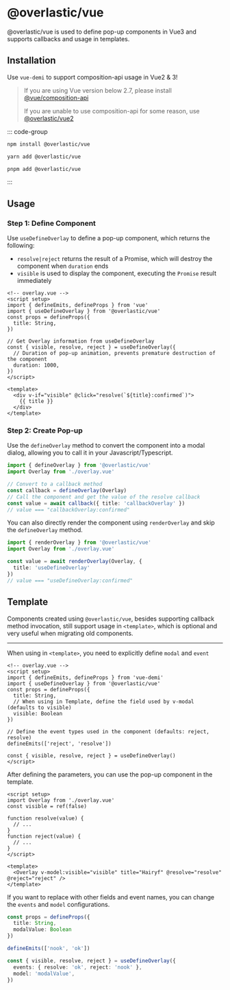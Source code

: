 # @overlastic/vue

@overlastic/vue is used to define pop-up components in Vue3 and supports callbacks and usage in templates.

## Installation

Use `vue-demi` to support composition-api usage in Vue2 & 3!

> If you are using Vue version below 2.7, please install [@vue/composition-api](https://github.com/vuejs/composition-api#readme)
>
> If you are unable to use composition-api for some reason, use [@overlastic/vue2](/zh/vue/vue2)

::: code-group

```bash [npm]
npm install @overlastic/vue
```

```bash [yarn]
yarn add @overlastic/vue
```

```bash [pnpm]
pnpm add @overlastic/vue
```

:::

## Usage

### Step 1: Define Component

Use `useDefineOverlay` to define a pop-up component, which returns the following:

- `resolve|reject` returns the result of a Promise, which will destroy the component when `duration` ends
- `visible` is used to display the component, executing the `Promise` result immediately

```vue
<!-- overlay.vue -->
<script setup>
import { defineEmits, defineProps } from 'vue'
import { useDefineOverlay } from '@overlastic/vue'
const props = defineProps({
  title: String,
})

// Get Overlay information from useDefineOverlay
const { visible, resolve, reject } = useDefineOverlay({
  // Duration of pop-up animation, prevents premature destruction of the component
  duration: 1000,
})
</script>

<template>
  <div v-if="visible" @click="resolve(`${title}:confirmed`)">
    {{ title }}
  </div>
</template>
```

### Step 2: Create Pop-up

Use the `defineOverlay` method to convert the component into a modal dialog, allowing you to call it in your Javascript/Typescript.

```ts
import { defineOverlay } from '@overlastic/vue'
import Overlay from './overlay.vue'

// Convert to a callback method
const callback = defineOverlay(Overlay)
// Call the component and get the value of the resolve callback
const value = await callback({ title: 'callbackOverlay' })
// value === "callbackOverlay:confirmed"
```

You can also directly render the component using `renderOverlay` and skip the `defineOverlay` method.

```ts
import { renderOverlay } from '@overlastic/vue'
import Overlay from './overlay.vue'

const value = await renderOverlay(Overlay, {
  title: 'useDefineOverlay'
})
// value === "useDefineOverlay:confirmed"
```

## Template

Components created using `@overlastic/vue`, besides supporting callback method invocation, still support usage in `<template>`, which is optional and very useful when migrating old components.

---

When using in `<template>`, you need to explicitly define `modal` and `event`

```vue
<!-- overlay.vue -->
<script setup>
import { defineEmits, defineProps } from 'vue-demi'
import { useDefineOverlay } from '@overlastic/vue'
const props = defineProps({
  title: String,
  // When using in Template, define the field used by v-modal (defaults to visible)
  visible: Boolean
})

// Define the event types used in the component (defaults: reject, resolve)
defineEmits(['reject', 'resolve'])

const { visible, resolve, reject } = useDefineOverlay()
</script>
```

After defining the parameters, you can use the pop-up component in the template.

```vue
<script setup>
import Overlay from './overlay.vue'
const visible = ref(false)

function resolve(value) {
  // ...
}
function reject(value) {
  // ...
}
</script>

<template>
  <Overlay v-model:visible="visible" title="Hairyf" @resolve="resolve" @reject="reject" />
</template>
```

If you want to replace with other fields and event names, you can change the `events` and `model` configurations.

```ts
const props = defineProps({
  title: String,
  modalValue: Boolean
})

defineEmits(['nook', 'ok'])

const { visible, resolve, reject } = useDefineOverlay({
  events: { resolve: 'ok', reject: 'nook' },
  model: 'modalValue',
})
```
